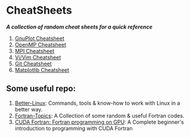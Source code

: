 # CheatSheets
__*A collection of random cheat sheets for a quick reference*__


1. [GnuPlot Cheatsheet](cheatsheets/gnuplot_cheatsheet.md)
2. [OpenMP Cheatsheet](cheatsheets/OpenMPCheatSheet.md)
2. [MPI Cheatsheet](cheatsheets/MPICheatSheet.md)
3. [Vi/Vim Cheatsheet](cheatsheets/viCheatsheet.md)
3. [Git Cheatsheet](cheatsheets/gitCheatsheet.md)
4. [Matplotlib Cheatsheet](cheatsheets/matplotlibCheatSheet.md)

## Some useful repo:
1. [Better-Linux](https://github.com/Koushikphy/Better-Linux): Commands, tools & know-how to work with Linux in a better way.
2. [Fortran-Topics](https://github.com/Koushikphy/Fortran-Topics): A Collection of some random & useful Fortran codes.
3. [CUDA Fortran: Fortran programming on GPU](https://github.com/Koushikphy/Intro-to-CUDA-Fortran): A Complete beginner's introduction to programming with CUDA Fortran